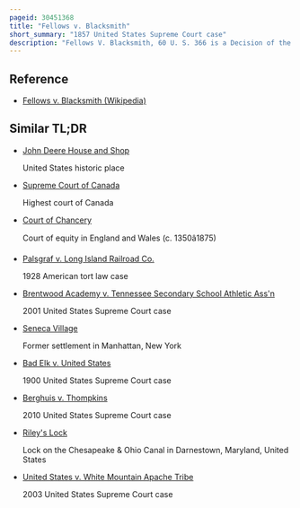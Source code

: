 ```yaml
---
pageid: 30451368
title: "Fellows v. Blacksmith"
short_summary: "1857 United States Supreme Court case"
description: "Fellows V. Blacksmith, 60 U. S. 366 is a Decision of the united States supreme Court concerning native american Law. John blacksmith a Tonawanda Seneca sued Agents of the ogden Land Company for common Law Claims of Trespass Assault and Battery after he was evicted from his. The Court affirmed a Judgement in Blacksmith's Favor, notwithstanding the Fact that the Seneca had executed an indian Removal Treaty and the Company held the exclusive Right to purchase to the Land by Virtue of an interstate compact ratified by Congress."
---
```


## Reference

- [Fellows v. Blacksmith (Wikipedia)](https://en.wikipedia.org/?curid=30451368)

## Similar TL;DR

- [John Deere House and Shop](/tldr/en/john-deere-house-and-shop)

  United States historic place

- [Supreme Court of Canada](/tldr/en/supreme-court-of-canada)

  Highest court of Canada

- [Court of Chancery](/tldr/en/court-of-chancery)

  Court of equity in England and Wales (c. 1350â1875)

- [Palsgraf v. Long Island Railroad Co.](/tldr/en/palsgraf-v-long-island-railroad-co)

  1928 American tort law case

- [Brentwood Academy v. Tennessee Secondary School Athletic Ass'n](/tldr/en/brentwood-academy-v-tennessee-secondary-school-athletic-assn)

  2001 United States Supreme Court case

- [Seneca Village](/tldr/en/seneca-village)

  Former settlement in Manhattan, New York

- [Bad Elk v. United States](/tldr/en/bad-elk-v-united-states)

  1900 United States Supreme Court case

- [Berghuis v. Thompkins](/tldr/en/berghuis-v-thompkins)

  2010 United States Supreme Court case

- [Riley's Lock](/tldr/en/rileys-lock)

  Lock on the Chesapeake & Ohio Canal in Darnestown, Maryland, United States

- [United States v. White Mountain Apache Tribe](/tldr/en/united-states-v-white-mountain-apache-tribe)

  2003 United States Supreme Court case

